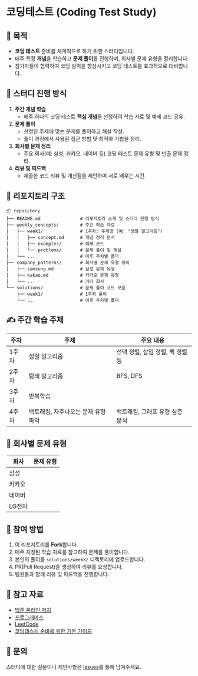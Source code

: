 # 코딩테스트 (Coding Test Study)

## 📌 목적
- **코딩 테스트** 준비를 체계적으로 하기 위한 스터디입니다.
- 매주 특정 **개념**을 학습하고 **문제 풀이**를 진행하며, 회사별 문제 유형을 정리합니다.
- 참가자들이 협력하여 코딩 실력을 향상시키고 코딩 테스트를 효과적으로 대비합니다.

## 📅 스터디 진행 방식
1. **주간 개념 학습**
   - 매주 하나의 코딩 테스트 **핵심 개념**을 선정하여 학습 자료 및 예제 코드 공유.
2. **문제 풀이**
   - 선정된 주제에 맞는 문제를 풀이하고 해설 작성.
   - 풀이 과정에서 사용된 접근 방법 및 최적화 기법을 정리.
3. **회사별 문제 정리**
   - 주요 회사(예: 삼성, 카카오, 네이버 등) 코딩 테스트 문제 유형 및 빈출 문제 정리.
4. **리뷰 및 피드백**
   - 제출한 코드 리뷰 및 개선점을 제안하며 서로 배우는 시간.

## 📂 리포지토리 구조
```plaintext
📦 repository
├── README.md               # 리포지토리 소개 및 스터디 진행 방식
├── weekly_concepts/        # 주간 학습 자료
│   ├── week1/              # 1주차: 주제명 (예: "정렬 알고리즘")
│   │   ├── concept.md      # 개념 정리 문서
│   │   ├── examples/       # 예제 코드
│   │   └── problems/       # 문제 풀이 및 해설
│   └── ...                 # 이후 주차별 폴더
├── company_patterns/       # 회사별 문제 유형 정리
│   ├── samsung.md          # 삼성 문제 유형
│   ├── kakao.md            # 카카오 문제 유형
│   └── ...                 # 기타 회사
└── solutions/              # 문제 풀이 코드 모음
    ├── week1/              # 1주차 풀이
    └── ...                 # 이후 주차별 폴더
```

## ✍️ 주간 학습 주제
| 주차 | 주제                          | 주요 내용                         |
|------|-------------------------------|-----------------------------------|
| 1주차 | 정렬 알고리즘                 | 선택 정렬, 삽입 정렬, 퀵 정렬 등 |
| 2주차 | 탐색 알고리즘                 | BFS, DFS                         |
| 3주차 | 반복학습              |    | 1,2주차 무한반복 
| 4주차  | 백트래킹, 자주나오는 문제 유형 파악                           | 백트래킹, 그래프 유형 심층 분석                              |

## 🏢 회사별 문제 유형
| 회사   | 문제 유형                                                                 |
|--------|---------------------------------------------------------------------------|
| 삼성    |                                      |
| 카카오  |                                           |
| 네이버  |                                       |
| LG전자    |                                                                       |

## 🌟 참여 방법
1. 이 리포지토리를 **Fork**합니다.
2. 매주 지정된 학습 자료를 참고하여 문제를 풀이합니다.
3. 본인의 풀이를 `solutions/weekX/` 디렉토리에 업로드합니다.
4. PR(Pull Request)을 생성하여 리뷰를 요청합니다.
5. 팀원들과 함께 리뷰 및 피드백을 진행합니다.

## 📖 참고 자료
- [백준 온라인 저지](https://www.acmicpc.net/)
- [프로그래머스](https://programmers.co.kr/)
- [LeetCode](https://leetcode.com/)
- [코딩테스트 준비를 위한 기본 가이드](https://github.com/username/guide)

## 💬 문의
스터디에 대한 질문이나 제안사항은 [Issues](https://github.com/username/repository/issues)를 통해 남겨주세요.



